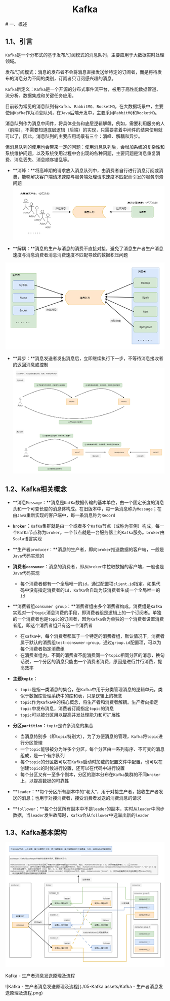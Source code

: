 <h1 align = "center">Kafka
</h1>
# 一、概述

## 1.1、引言

`Kafka`是一个分布式的基于发布/订阅模式的消息队列，主要应用于大数据实时处理领域。

发布/订阅模式：消息的发布者不会将消息直接发送给特定的订阅者，而是将待发布的消息分为不同的类别，订阅者只订阅感兴趣的消息。

`Kafka`新定义：`Kafka`是一个开源的分布式事件流平台，被用于高性能数据管道、流分析、数据集成和关键任务应用。

目前较为常见的消息队列有`Kafka`、`RabbitMQ`、`RocketMQ`，在大数据场景中，主要使用`Kafka`作为消息队列，在`Java`后端开发中，主要采用`RabbitMQ`和`RocketMQ`。

消息队列作为消息中间件，将具体业务和底层逻辑解耦，例如，需要利用服务的人（前端），不需要知道底层逻辑（后端）的实现，只需要拿着中间件的结果使用就可以了，因此，消息队列的主要应用场景有三个：消峰、解耦和异步。

但消息队列的使用也会带来一定的问题：使用消息队列后，会增加系统的复杂性和系统维护问题，以及系统使用过程中会出现的各种问题，主要问题是消息重复消费、消息丢失、消息顺序错乱等。

-   **消峰：**将高峰期的请求放入消息队列中，由消费者自行进行消息订阅或消费，能够解决客户端请求速度与服务端处理请求速度不匹配而引发的服务崩溃问题![Kafka-消峰](./05-Kafka.assets/Kafka-消峰.png)

-   **解耦：**消息的生产与消息的消费不直接对接，避免了消息生产者生产消息速度与消息消费者消息消费速度不匹配导致的数据积压问题

![kafka-解耦](./05-Kafka.assets/kafka-解耦.png)

-   **异步：**消息发送者发出消息后，立即继续执行下一步，不等待消息接收者的返回消息或控制![Kafka-异步](./05-Kafka.assets/Kafka-异步-16841576534508.png)

## 1.2、Kafka相关概念

-   **消息`Message`：**消息是`KafKa`数据传输的基本单位，由一个固定长度的消息头和一个可变长度的消息体构成。在旧版本中，每一条消息称为`Message`；在由`Java`重新实现的客户端中，每一条消息称为`Record`
-   **`broker`：**`KafKa`集群就是由一个或者多个`KafKa`节点（或称为实例）构成，每一个`KafKa`节点称为`broker`。一个节点就是一台服务器上的`Kafka`服务。`broker`由`Scala`语言实现
-   **生产者`producer`：**消息的生产者，即向`broker`推送数据的客户端，一般是`Java`代码实现的
-   **消费者`consumer`**：消息的消费者，即从`broker`中拉取数据的客户端，一般也是`Java`代码实现
    -   每个消费者都有一个全局唯一的`id`，通过配置项`client.id`指定。如果代码中没有指定消费者的`id`，`KafKa`会自动为该消费者生成一个全局唯一的`id`

-   **消费者组`consumer group`：**消费者组由多个消费者构成。消费组是`KafKa`实现对一个`topic`消息消费的手段，即消费者组是逻辑上的一个订阅者。单独的一个消费者也是`topic`的订阅者，因为`Kafka`会为单独的一个消费者设置消费者组，即这个消费者组只有这一个消费者
    -   在`KafKa`中，每个消费者都属于一个特定的消费者组，默认情况下，消费者属于默认的消费组`test-consumer-group`，通过`group.id`配置项，可以为每个消费者指定消费组
    -   在消费者组内，不同的消费者不能消费同一个`topic`相同分区的消息，换句话说，一个分区的消息只能由一个消费者消费，原因是进行并行消费，提高效率
-   **主题`topic`：**
    -   `topic`是指一类消息的集合，在`Kafka`中用于分类管理消息的逻辑单元，类似于数据库管理系统中的库和表，只是逻辑上的概念
    -   `topic`作为`Kafka`中的核心概念，将生产者和消费者解耦。生产者向指定`topic`中发布消息，消费者订阅指定`topic`的消息
    -   `topic`可以被分区用以提高并发处理能力和可扩展性
-   **分区`partition`：**`topic`是许多消息的集合
    -   当消息特别多（即`topic`特别大），为了方便消息的管理，`Kafka`将`topic`进行分区管理
    -   一个`topic`能够被分为许多个分区，每个分区由一系列有序、不可变的消息组成，是一个有序队列
    -   每个`topic`的分区数可以在`Kafka`启动时加载的配置文件中配置，也可以在创建`topic`的时候进行设置，还可以在代码中进行设置
    -   每个分区又有一至多个副本，分区的副本分布在`Kafka`集群的不同`broker`上，以提高数据的可靠性
-   **`leader`：**每个分区所有副本中的”老大“，用于对接生产者，接收生产者发送的消息；也用于对接消费者，接受消费者发送的消费消息的请求
-   **`follower`：**每个分区所有副本中不是`leader`的副本，实时从`leader`中同步数据，当`leader`发生故障时，`Kafka`会从`follower`中选举出新的`leader`

## 1.3、Kafka基本架构

![kafka-基本架构](./05-Kafka.assets/kafka-基本架构.png)

Kafka - 生产者消息发送原理及流程

![Kafka - 生产者消息发送原理及流程](./05-Kafka.assets/Kafka - 生产者消息发送原理及流程.png)